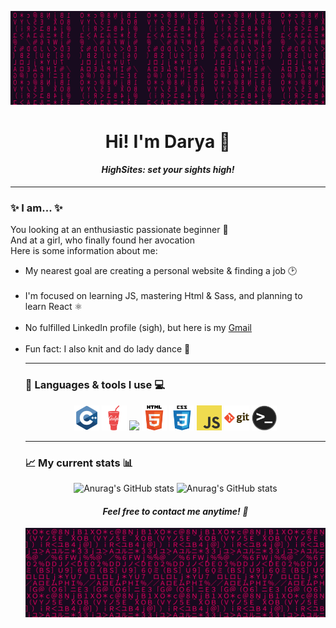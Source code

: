
![Code falling](https://raw.githubusercontent.com/HighSites/HighSites/main/assets/TopToDown.svg)

<h1 align="center"><b>Hi! I'm Darya 🎀</b></h1>
<h4 align="center"><i>HighSites: set your sights high!</i></h4>

---
<h3>✨ I am... ✨</h3>
<p>
  You looking at an enthusiastic passionate beginner 👋
  <br>
  And at a girl, who finally found her avocation
  <br>
  Here is some information about me:
  <ul>
    <li> My nearest goal are creating a personal website & finding a job 🕑</li>
    <br>
    <li> I'm focused on learning JS, mastering Html & Sass, and planning to learn React ⚛️</li>
    <br>
    <li> No fulfilled LinkedIn profile (sigh), but here is my <a href="mailto:highsites.webdev@gmail.com">Gmail</a></li>
    <br>
    <li> Fun fact: I also knit and do lady dance 🤫</li>
</p>

---

<h3>🔧 Languages & tools I use 💻</h3>
 <div align="center">
   <code><img height="40" src="https://raw.githubusercontent.com/github/explore/80688e429a7d4ef2fca1e82350fe8e3517d3494d/topics/cpp/cpp.png"></code>
   <code><img height="40" src="https://raw.githubusercontent.com/github/explore/80688e429a7d4ef2fca1e82350fe8e3517d3494d/topics/gulp/gulp.png"></code>
   <code><img height="40" src="https://github.com/mozilla/nunjucks/blob/master/docs/img/favicon.png"></code>
   <code><img height="40" src="https://raw.githubusercontent.com/github/explore/80688e429a7d4ef2fca1e82350fe8e3517d3494d/topics/html/html.png"></code> 
   <code><img height="40" src="https://raw.githubusercontent.com/github/explore/80688e429a7d4ef2fca1e82350fe8e3517d3494d/topics/css/css.png"></code>
   <code><img height="40" src="https://raw.githubusercontent.com/github/explore/80688e429a7d4ef2fca1e82350fe8e3517d3494d/topics/javascript/javascript.png"></code> 
   <code><img height="40" src="https://raw.githubusercontent.com/github/explore/80688e429a7d4ef2fca1e82350fe8e3517d3494d/topics/git/git.png"></code> 
   <code><img height="40" src="https://raw.githubusercontent.com/github/explore/80688e429a7d4ef2fca1e82350fe8e3517d3494d/topics/terminal/terminal.png"></code>
 </div>
 
---
 
<h3>📈 My current stats 📊</h3>
<div align="center">

  ![Anurag's GitHub stats](https://github-readme-stats.vercel.app/api/top-langs/?username=highsites&hide=css&show_icons=true&theme=omni&line_height=33)
  ![Anurag's GitHub stats](https://github-readme-stats.vercel.app/api?username=highsites&show_icons=true&theme=omni&line_height=33)
  
</div>

<h4 align="center"><i>Feel free to contact me anytime! 🎀</i></h4>
  
![Code falling](https://raw.githubusercontent.com/HighSites/HighSites/main/assets/DownToTop.svg)
  
